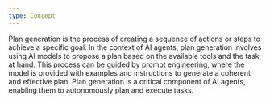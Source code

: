 ```yaml
---
type: Concept
---
```


Plan generation is the process of creating a sequence of actions or steps to achieve a specific goal. In the context of AI agents, plan generation involves using AI models to propose a plan based on the available tools and the task at hand. This process can be guided by prompt engineering, where the model is provided with examples and instructions to generate a coherent and effective plan. Plan generation is a critical component of AI agents, enabling them to autonomously plan and execute tasks.